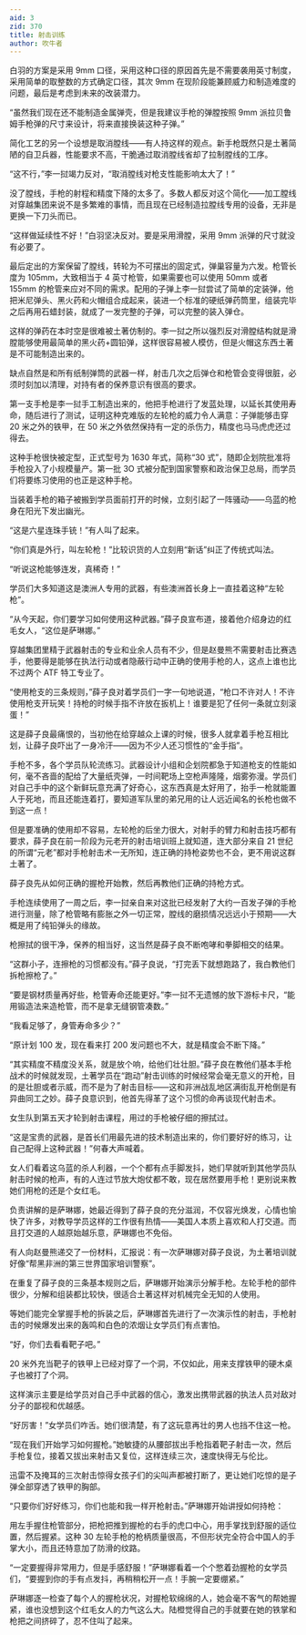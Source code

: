 ```yaml
---
aid: 3
zid: 370
title: 射击训练
author: 吹牛者
---
```


白羽的方案是采用 9mm 口径，采用这种口径的原因首先是不需要袭用英寸制度，采用简单的取整数的方式确定口径，其次 9mm 在现阶段能兼顾威力和制造难度的问题，最后是考虑到未来的改装潜力。

“虽然我们现在还不能制造金属弹壳，但是我建议手枪的弹膛按照 9mm 派拉贝鲁姆手枪弹的尺寸来设计，将来直接换装这种子弹。”

简化工艺的另一个设想是取消膛线——有人持这样的观点。新手枪既然只是土著简陋的自卫兵器，性能要求不高，干脆通过取消膛线省却了拉制膛线的工序。

“这不行，”李一挝竭力反对，“取消膛线对枪支性能影响太大了！”

没了膛线，手枪的射程和精度下降的太多了。多数人都反对这个简化——加工膛线对穿越集团来说不是多繁难的事情，而且现在已经制造拉膛线专用的设备，无非是更换一下刀头而已。

“这样做延续性不好！”白羽坚决反对。要是采用滑膛，采用 9mm 派弹的尺寸就没有必要了。

最后定出的方案保留了膛线，转轮为不可摆出的固定式，弹巢容量为六发。枪管长度为 105mm，大致相当于 4 英寸枪管，如果需要也可以使用 50mm 或者 155mm 的枪管来应对不同的需求。配用的子弹上李一挝尝试了简单的定装弹，他把米尼弹头、黑火药和火帽组合成起来，装进一个标准的硬纸弹药筒里，组装完毕之后再用石蜡封装，就成了一发完整的子弹，可以完整的装入弹仓。

这样的弹药在本时空是很难被土著仿制的。李一挝之所以强烈反对滑膛结构就是滑膛能够使用最简单的黑火药+圆铅弹，这样很容易被人模仿，但是火帽这东西土著是不可能制造出来的。

缺点自然是和所有纸制弹筒的武器一样，射击几次之后弹仓和枪管会变得很脏，必须时刻加以清理，对持有者的保养意识有很高的要求。

第一支手枪是李一挝手工制造出来的，他把手枪进行了发蓝处理，以延长其使用寿命，随后进行了测试，证明这种克难版的左轮枪的威力令人满意：子弹能够击穿 20 米之外的铁甲，在 50 米之外依然保持有一定的杀伤力，精度也马马虎虎还过得去。

这种手枪很快被定型，正式型号为 1630 年式，简称“30 式”，随即企划院批准将手枪投入了小规模量产。第一批 3O 式被分配到国家警察和政治保卫总局，而学员们将要练习使用的也正是这种手枪。

当装着手枪的箱子被搬到学员面前打开的时候，立刻引起了一阵骚动——乌蓝的枪身在阳光下发出幽光。

“这是六星连珠手铳！”有人叫了起来。

“你们真是外行，叫左轮枪！”比较识货的人立刻用“新话”纠正了传统式叫法。

“听说这枪能够连发，真稀奇！”

学员们大多知道这是澳洲人专用的武器，有些澳洲首长身上一直挂着这种“左轮枪”。

“从今天起，你们要学习如何使用这种武器。”薛子良宣布道，接着他介绍身边的红毛女人，“这位是萨琳娜。”

穿越集团里精于武器射击的专业和业余人员有不少，但是赵曼熊不需要射击比赛选手，他要得是能够在执法行动或者隐蔽行动中正确的使用手枪的人，这点上谁也比不过两个 ATF 特工专业了。

“使用枪支的三条规则，”薛子良对着学员们一字一句地说道，“枪口不许对人！不许使用枪支开玩笑！持枪的时候手指不许放在扳机上！谁要是犯了任何一条就立刻滚蛋！”

这是薛子良最痛恨的，当初他在给穿越众上课的时候，很多人就拿着手枪互相比划，让薛子良吓出了一身冷汗——因为不少人还习惯性的“金手指”。

手枪不多，各个学员队轮流练习。武器设计小组和企划院都急于知道枪支的性能如何，毫不吝啬的配给了大量纸壳弹，一时间靶场上空枪声隆隆，烟雾弥漫。学员们对自己手中的这个新鲜玩意充满了好奇心，这东西真是太好用了，抬手一枪就能置人于死地，而且还能连着打，要知道军队里的弟兄用的让人远近闻名的长枪也做不到这一点！

但是要准确的使用却不容易，左轮枪的后坐力很大，对射手的臂力和射击技巧都有要求，薛子良在前一阶段为元老开的射击培训班上就知道，连大部分来自 21 世纪的所谓“元老”都对手枪射击术一无所知，连正确的持枪姿势也不会，更不用说这群土著了。

薛子良先从如何正确的握枪开始教，然后再教他们正确的持枪方式。

手枪连续使用了一周之后，李一挝亲自来对这批已经发射了大约一百发子弹的手枪进行测量，除了枪管略有膨胀之外一切正常，膛线的磨损情况远远小于预期——大概是用了纯铅弹头的缘故。

枪擦拭的很干净，保养的相当好，这当然是薛子良不断咆哮和拳脚相交的结果。

“这群小子，连擦枪的习惯都没有。”薛子良说，“打完丢下就想跑路了，我白教他们拆枪擦枪了。”

“要是钢材质量再好些，枪管寿命还能更好。”李一挝不无遗憾的放下游标卡尺，“能用锻造法来造枪管，而不是拿无缝钢管凑数。”

“我看足够了，身管寿命多少？”

“原计划 100 发，现在看来打 200 发问题也不大，就是精度会不断下降。”

“其实精度不精度没关系，就是放个响，给他们壮壮胆。”薛子良在教他们基本手枪战术的时候就发现，土著学员在“跑动”射击训练的时候经常会毫无意义的开枪，目的是壮胆或者示威，而不是为了射击目标——这和非洲战乱地区满街乱开枪倒是有异曲同工之妙。薛子良意识到，他首先得革了这个习惯的命再谈现代射击术。

女生队到第五天才轮到射击课程，用过的手枪被仔细的擦拭过。

“这是宝贵的武器，是首长们用最先进的技术制造出来的，你们要好好的练习，让自己配得上这种武器！”何春大声喊着。

女人们看着这乌蓝的杀人利器，一个个都有点手脚发抖，她们早就听到其他学员队射击时候的枪声，有的人连过节放大炮仗都不敢，现在居然要用手枪！更别说来教她们用枪的还是个女红毛。

负责讲解的是萨琳娜，她最近得到了薛子良的充分滋润，不仅容光焕发，心情也愉快了许多，对教导学员这样的工作很有热情——美国人本质上喜欢和人打交道。而且打交道的人越原始越乐意，萨琳娜也不免俗。

有人向赵曼熊递交了一份材料，汇报说：有一次萨琳娜对薛子良说，为土著培训就好像“帮黑非洲的第三世界国家培训警察”。

在重复了薛子良的三条基本规则之后，萨琳娜开始演示分解手枪。左轮手枪的部件很少，分解和组装都比较快，很适合土著这样对机械完全无知的人使用。

等她们能完全掌握手枪的拆装之后，萨琳娜首先进行了一次演示性的射击，手枪射击的时候爆发出来的轰鸣和白色的浓烟让女学员们有点害怕。

“好，你们去看看靶子吧。”

20 米外充当靶子的铁甲上已经对穿了一个洞，不仅如此，用来支撑铁甲的硬木桌子也被打了个洞。

这样演示主要是给学员对自己手中武器的信心，激发出携带武器的执法人员对敌对分子的鄙视和优越感。

“好厉害！”女学员们咋舌。她们很清楚，有了这玩意再壮的男人也挡不住这一枪。

“现在我们开始学习如何握枪。”她敏捷的从腰部拔出手枪指着靶子射击一次，然后手枪复位，接着又拔出来射击又复位，这样连续三次，速度快得无与伦比。

迅雷不及掩耳的三次射击惊得女孩子们的尖叫声都被打断了，更让她们吃惊的是子弹全部穿透了铁甲的胸部。

“只要你们好好练习，你们也能和我一样开枪射击。”萨琳娜开始讲授如何持枪：

用左手握住枪管部分，把枪把推到握枪的右手的虎口中心，用手掌找到舒服的适位置，然后握紧。这种 30 左轮手枪的枪柄质量很高，不但形状完全符合中国人的手掌大小，而且还特意加了防滑的纹路。

“一定要握得非常用力，但是手感舒服！”萨琳娜看着一个个憋着劲握枪的女学员们，“要握到你的手有点发抖，再稍稍松开一点！手腕一定要绷紧。”

萨琳娜逐一检查了每个人的握枪状况，对握枪软绵绵的人，她会毫不客气的帮她握紧，谁也没想到这个红毛女人的力气这么大。陆橙觉得自己的手就要在她的铁掌和枪把之间挤碎了，忍不住叫了起来。
